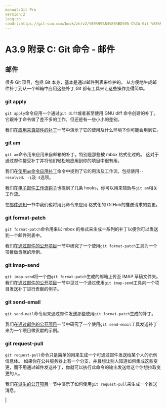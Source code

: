 ```yaml
---
manual:Git Pro
version:2
lang:zh
rawUrl:https://git-scm.com/book/zh/v2/%E9%99%84%E5%BD%95-C%3A-Git-%E5%91%BD%E4%BB%A4-%E9%82%AE%E4%BB%B6
---
```



# A3.9 附录 C: Git 命令 - 邮件

## 邮件<a name="_邮件"></a>


很多 Git 项目，包括 Git 本身，基本是通过邮件列表来维护的。 从方便地生成邮件补丁到从一个邮箱中应用这些补丁,Git 都有工具来让这些操作变得简单。



### git apply<a name="_git_apply"></a>


`git apply`命令应用一个通过`git diff`或者甚至使用 GNU diff 命令创建的补丁。 它跟补丁命令做了差不多的工作，但还是有一些小小的差别。




我们在[应用来自邮件的补丁](%1002 "")一节中演示了它的使用及什么环境下你可能会用到它。




### git am<a name="_git_am"></a>


`git am`命令用来应用来自邮箱的补丁。特别是那些被 mbox 格式化过的。 这对于通过邮件接受补丁并将他们轻松地应用到你的项目中很有用。




我们在[使用`am`命令应用补丁](%1003 "")命令中提到了它的用法及工作流，包括使用`--resolved`、`-i`及`-3`选项。




我们在[电子邮件工作流钩子](%1004 "")也提到了几条 hooks，你可以用来辅助与`git am`相关工作流。




在[邮件通知](%1005 "")一节中我们也将用此命令来应用 格式化的 GitHub的推送请求的变更。




### git format-patch<a name="_git_format_patch"></a>


`git format-patch`命令用来以 mbox 的格式来生成一系列的补丁以便你可以发送到一个邮件列表中。




我们在[通过邮件的公开项目](%1006 "")一节中研究了一个使用`git format-patch`工具为一个项目做贡献的示例。




### git imap-send<a name="_git_imap_send"></a>


`git imap-send`将一个由`git format-patch`生成的邮箱上传至 IMAP 草稿文件夹。 我们在[通过邮件的公开项目](%1006 "")一节中见过一个通过使用`git imap-send`工具向一个项目发送补丁进行贡献的例子。




### git send-email<a name="_git_send_email"></a>


`git send-mail`命令用来通过邮件发送那些使用`git format-patch`生成的补丁。




我们在[通过邮件的公开项目](%1006 "")一节中研究了一个使用`git send-email`工具发送补丁来为一个项目做贡献的示例。




### git request-pull<a name="_git_request_pull"></a>


`git request-pull`命令只是简单的用来生成一个可通过邮件发送给某个人的示例信息体。 如果你在公共服务器上有一个分支，并且想让别人知道如何集成这些变更，而不用通过邮件发送补丁，你就可以执行此命令的输出发送给这个你想拉取变更的人。




我们在[派生的公开项目](%966 "")一节中演示了如何使用`git request-pull`来生成一个推送消息。



|


